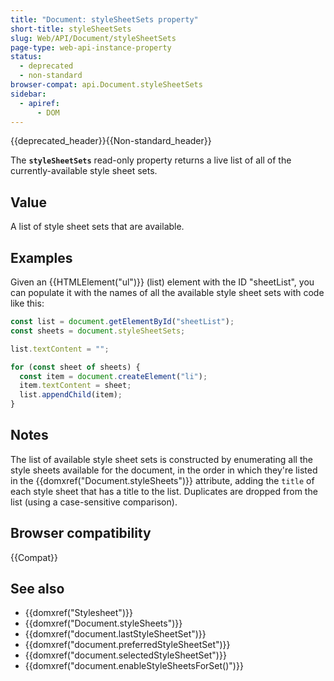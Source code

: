 ```yaml
---
title: "Document: styleSheetSets property"
short-title: styleSheetSets
slug: Web/API/Document/styleSheetSets
page-type: web-api-instance-property
status:
  - deprecated
  - non-standard
browser-compat: api.Document.styleSheetSets
sidebar:
  - apiref:
      - DOM
---
```


{{deprecated_header}}{{Non-standard_header}}

The **`styleSheetSets`** read-only property returns a live list of all of the currently-available style sheet sets.

## Value

A list of style sheet sets that are available.

## Examples

Given an {{HTMLElement("ul")}} (list) element with the ID "sheetList", you can populate
it with the names of all the available style sheet sets with code like this:

```js
const list = document.getElementById("sheetList");
const sheets = document.styleSheetSets;

list.textContent = "";

for (const sheet of sheets) {
  const item = document.createElement("li");
  item.textContent = sheet;
  list.appendChild(item);
}
```

## Notes

The list of available style sheet sets is constructed by enumerating all the style
sheets available for the document, in the order in which they're listed in the
{{domxref("Document.styleSheets")}} attribute, adding the `title` of each
style sheet that has a title to the list. Duplicates are dropped from the list (using a
case-sensitive comparison).

## Browser compatibility

{{Compat}}

## See also

- {{domxref("Stylesheet")}}
- {{domxref("Document.styleSheets")}}
- {{domxref("document.lastStyleSheetSet")}}
- {{domxref("document.preferredStyleSheetSet")}}
- {{domxref("document.selectedStyleSheetSet")}}
- {{domxref("document.enableStyleSheetsForSet()")}}

